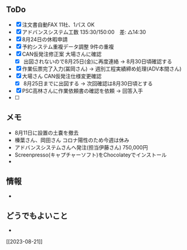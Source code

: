 ## ToDo
- [x] 注文書自動FAX 11社、1パス OK
- [x] アドバンスシステム工数 135:30/150:00　差: △14:30
- [x] 8月24日の休暇申請
- [x] 予約システム重複データ調整 9件の重複
- [x] CAN仮発注修正案 大場さんに確認
	- [x] 出図されないので8月25日(金)に再度連絡 → 8月30日頃確認する
- [x] 作業伝票完了入力(冨岡さん) → 週別工程実績締め処理(ADV本間さん)
- [x] 大場さん CAN仮発注仕様変更確認
	- [x] 8月25日までに出図する → 次回確認は8月30日頃とする
- [x] PSC高林さんに作業依頼書の確認を依頼 → 回答入手
- [ ] 


## メモ
- 8月11日に設置の土嚢を撤去
- 榛葉さん、岡田さん コロナ陽性のため今週は休み
- アドバンスシステムさんへ発注(担当伊藤さん) 750,000円
- Screenpresso(キャプチャーソフト)をChocolateyでインストール
- 


## 情報
- 


## どうでもよいこと
- 


[[2023-08-21]]

